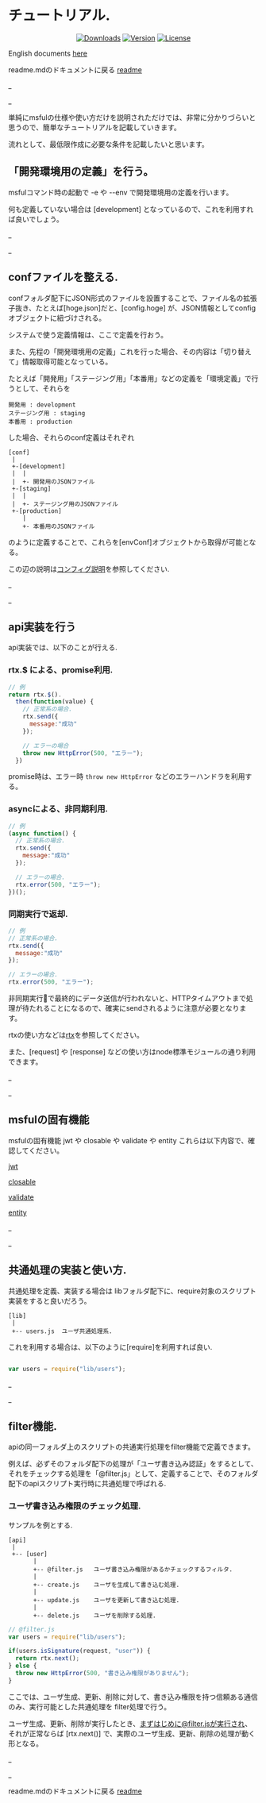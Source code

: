 # チュートリアル.

<p align="center">
  <a href="https://www.npmjs.com/package/msful"><img src="https://img.shields.io/npm/dt/msful.svg" alt="Downloads"></a>
  <a href="https://www.npmjs.com/package/msful"><img src="https://img.shields.io/npm/v/msful.svg" alt="Version"></a>
  <a href="https://www.npmjs.com/package/msful"><img src="https://img.shields.io/npm/l/msful.svg" alt="License"></a>
</p>

English documents [here](https://github.com/maachang/msful/blob/master/docs/ENG/tutorial.md)

readme.mdのドキュメントに戻る [readme](https://github.com/maachang/msful/blob/master/README_JP.md)

_

_

単純にmsfulの仕様や使い方だけを説明されただけでは、非常に分かりづらいと思うので、簡単なチュートリアルを記載していきます。

流れとして、最低限作成に必要な条件を記載したいと思います。

## 「開発環境用の定義」を行う。

msfulコマンド時の起動で -e や --env で開発環境用の定義を行います。

何も定義していない場合は [development] となっているので、これを利用すれば良いでしょう。

_

_

## confファイルを整える.

confフォルダ配下にJSON形式のファイルを設置することで、ファイル名の拡張子抜き、たとえば[hoge.json]だと、[config.hoge] が、JSON情報としてconfigオブジェクトに紐づけされる。

システムで使う定義情報は、ここで定義を行おう。

また、先程の「開発環境用の定義」これを行った場合、その内容は「切り替えて」情報取得可能となっている。

たとえば「開発用」「ステージング用」「本番用」などの定義を「環境定義」で行うとして、それらを

```
開発用 : development
ステージング用 : staging
本番用 : production
```

した場合、それらのconf定義はそれぞれ

```
[conf]
 |
 +-[development]
 |  |
 |  +- 開発用のJSONファイル
 +-[staging]
 |  |
 |  +- ステージング用のJSONファイル
 +-[production]
    |
    +- 本番用のJSONファイル
```

のように定義することで、これらを[envConf]オブジェクトから取得が可能となる。

この辺の説明は[コンフィグ説明](https://github.com/maachang/msful/blob/master/docs/JP/next.md#configファイル機能)を参照してください.

_

_

## api実装を行う

api実装では、以下のことが行える.

### rtx.$ による、promise利用.

```javascript
// 例
return rtx.$().
  then(function(value) {
    // 正常系の場合.
    rtx.send({
      message:"成功"
    });

    // エラーの場合
    throw new HttpError(500, "エラー");
  })
```

promise時は、エラー時 `throw new HttpError` などのエラーハンドラを利用する。

### asyncによる、非同期利用.

```javascript
// 例
(async function() {
  // 正常系の場合.
  rtx.send({
    message:"成功"
  });

  // エラーの場合.
  rtx.error(500, "エラー");
})();
```

### 同期実行で返却.

```javascript
// 例
// 正常系の場合.
rtx.send({
  message:"成功"
});

// エラーの場合.
rtx.error(500, "エラー");
```

非同期実行で最終的にデータ送信が行われないと、HTTPタイムアウトまで処理が待たれることになるので、確実にsendされるように注意が必要となります。

rtxの使い方などは[rtx](#rtx機能について)を参照してください。

また、[request] や [response] などの使い方はnode標準モジュールの通り利用できます。

_

_

## msfulの固有機能

msfulの固有機能 jwt や closable や validate や entity これらは以下内容で、確認してください。

[jwt](https://github.com/maachang/msful/blob/master/docs/JP/base_mod.md#jwt)

[closable](https://github.com/maachang/msful/blob/master/docs/JP/base_mod.md#closable)

[validate](https://github.com/maachang/msful/blob/master/docs/JP/base_mod.md#validate)

[entity](https://github.com/maachang/msful/blob/master/docs/JP/base_mod.md#entity)

_

_

## 共通処理の実装と使い方.

共通処理を定義、実装する場合は libフォルダ配下に、require対象のスクリプト実装をすると良いだろう。

```
[lib]
 |
 +-- users.js  ユーザ共通処理系.
```

これを利用する場合は、以下のように[require]を利用すれば良い.

```javascript

var users = require("lib/users");
```

_

_

## filter機能.

apiの同一フォルダ上のスクリプトの共通実行処理をfilter機能で定義できます。

例えば、必ずそのフォルダ配下の処理が「ユーザ書き込み認証」をするとして、それをチェックする処理を「@filter.js」として、定義することで、そのフォルダ配下のapiスクリプト実行時に共通処理で呼ばれる.

### ユーザ書き込み権限のチェック処理.

サンプルを例とする.

```
[api]
 |
 +-- [user]
       |
       +-- @filter.js   ユーザ書き込み権限があるかチェックするフィルタ.
       |
       +-- create.js    ユーザを生成して書き込む処理.
       |
       +-- update.js    ユーザを更新して書き込む処理.
       |
       +-- delete.js    ユーザを削除する処理.
```

```javascript
// @filter.js
var users = require("lib/users");

if(users.isSignature(request, "user")) {
  return rtx.next();
} else {
  throw new HttpError(500, "書き込み権限がありません");
}
```

ここでは、ユーザ生成、更新、削除に対して、書き込み権限を持つ信頼ある通信のみ、実行可能とした共通処理を filter処理で行う。

ユーザ生成、更新、削除が実行したとき、まずはじめに@filter.jsが実行され、それが正常ならば [rtx.next()] で、実際のユーザ生成、更新、削除の処理が動く形となる。

_

_

readme.mdのドキュメントに戻る [readme](https://github.com/maachang/msful/blob/master/README_JP.md)